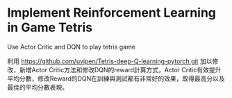 # Implement Reinforcement Learning in Game Tetris 
Use Actor Critic and DQN to play tetris game

利用 https://github.com/uvipen/Tetris-deep-Q-learning-pytorch.git 加以修改，新增Actor Critic方法和修改DQN的reward計算方式，Actor Critic有效提升平均分數，修改Reward的DQN在訓練與測試都有非常好的效果，取得最高分以及最佳的平均分數表現。
